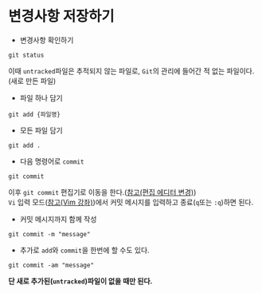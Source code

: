 # 변경사항 저장하기

- 변경사항 확인하기
```text
git status
```
이때 `untracked`파일은 추적되지 않는 파일로, `Git`의 관리에 들어간 적 없는 파일이다.(새로 만든 파일)

- 파일 하나 담기
```text
git add {파일명}
```
- 모든 파일 담기
```text
git add .
```

- 다음 명령어로 `commit`
```text
git commit
```
이후 `git commit` 편집기로 이동을 한다.([참고(편집 에디터 변경)](https://dev-jejecrunch.tistory.com/29))<br>
`Vi` 입력 모드([참고(Vim 강좌)](https://www.yalco.kr/10_vim/))에서 커밋 메시지를 입력하고 종료(`q`또는 `:q`)하면 된다.

- 커밋 메시지까지 함께 작성
```text
git commit -m "message"
```
- 추가로 `add`와 `commit`을 한번에 할 수도 있다.
```text
git commit -am "message"
```
**단 새로 추가된(`untracked`)파일이 없을 때만 된다.**